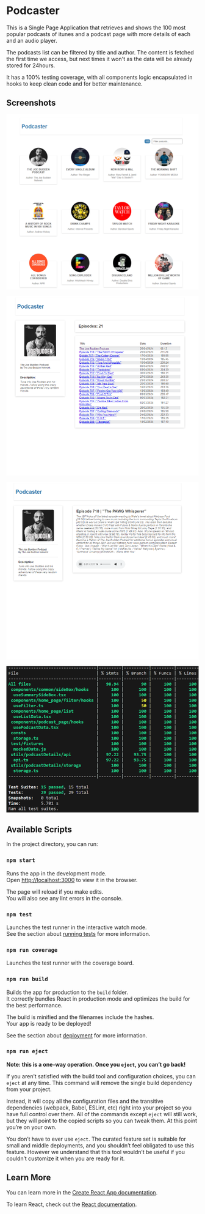 # Podcaster

This is a Single Page Application that retrieves and shows the 100 most popular podcasts of itunes and a podcast page with more details of each and an audio player.

The podcasts list can be filtered by title and author. The content is fetched the first time we access, but next times it won't as the data will be already stored for 24hours.

It has a 100% testing coverage, with all components logic encapsulated in hooks to keep clean code and for better maintenance.

## Screenshots

![home page](https://raw.githubusercontent.com/pepdbm7/podcaster/master/screenshots/home_screenshot.PNG)

![podcast page](https://raw.githubusercontent.com/pepdbm7/podcaster/master/screenshots/podcast_page_screenshot.PNG)

![episode page](https://raw.githubusercontent.com/pepdbm7/podcaster/master/screenshots/episode_page_screenshot.PNG)

![coverage](https://raw.githubusercontent.com/pepdbm7/podcaster/master/screenshots/coverage_screenshot.PNG)

## Available Scripts

In the project directory, you can run:

### `npm start`

Runs the app in the development mode.\
Open [http://localhost:3000](http://localhost:3000) to view it in the browser.

The page will reload if you make edits.\
You will also see any lint errors in the console.

### `npm test`

Launches the test runner in the interactive watch mode.\
See the section about [running tests](https://facebook.github.io/create-react-app/docs/running-tests) for more information.

### `npm run coverage`

Launches the test runner with the coverage board.

### `npm run build`

Builds the app for production to the `build` folder.\
It correctly bundles React in production mode and optimizes the build for the best performance.

The build is minified and the filenames include the hashes.\
Your app is ready to be deployed!

See the section about [deployment](https://facebook.github.io/create-react-app/docs/deployment) for more information.

### `npm run eject`

**Note: this is a one-way operation. Once you `eject`, you can’t go back!**

If you aren’t satisfied with the build tool and configuration choices, you can `eject` at any time. This command will remove the single build dependency from your project.

Instead, it will copy all the configuration files and the transitive dependencies (webpack, Babel, ESLint, etc) right into your project so you have full control over them. All of the commands except `eject` will still work, but they will point to the copied scripts so you can tweak them. At this point you’re on your own.

You don’t have to ever use `eject`. The curated feature set is suitable for small and middle deployments, and you shouldn’t feel obligated to use this feature. However we understand that this tool wouldn’t be useful if you couldn’t customize it when you are ready for it.

## Learn More

You can learn more in the [Create React App documentation](https://facebook.github.io/create-react-app/docs/getting-started).

To learn React, check out the [React documentation](https://reactjs.org/).
